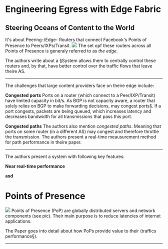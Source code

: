 Engineering Egress with Edge Fabric
===================================
## Steering Oceans of Content to the World

It's about Peering-/Edge- Routers that connect Facebook's Points of Presence to Peers/IXPs/Transit.
![](PoP.png)
The set opf these routers across all Points of Presence is generaly referred to as *the edge*.

The authors write about a §System allows them to centrally control these routers and, by that, have better control over the traffic flows that leave theire AS.

---

The challenges that large content providers face on theire edge include:

**Congested ports**
Ports on a router (which connect to a Peer/IXP/Transit) have limited capacity in bit/s. As BGP is not capacity aware, a router that solely relies on BGP to make forwarding decisions, may congest ports§. If a port congests, packets are being queued, which increases latency and decreases bandwidth for all transmissions that pass this port.

**Congested paths**
The authors also mention *congested paths*. Meaning that ports on some router (in a different AS) may congest and therefore throttle the transmission. The authors present a real-time meausurement method for path performance in theire paper.

---

The authors present a system with following key features:

**Near real-time performance**


**asd**

Points of Presence
=================
![](PoP.png)
Points of Presence (PoP) are globally distributed servers and network components (see pic). Their main purpose is to reduce latencies of internet applications.

The Paper goes into detail about how PoPs provide value to their (traffics performance§).

---

